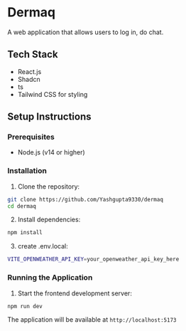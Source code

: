 # Dermaq

A web application that allows users to log in, do chat.

## Tech Stack
- React.js
- Shadcn
- ts
- Tailwind CSS for styling

## Setup Instructions

### Prerequisites
- Node.js (v14 or higher)

### Installation

1. Clone the repository:
```bash
git clone https://github.com/Yashgupta9330/dermaq
cd dermaq
```
2. Install  dependencies:
```bash
npm install
```
3. create .env.local:
```bash
VITE_OPENWEATHER_API_KEY=your_openweather_api_key_here
```

### Running the Application
1. Start the frontend development server:
```bash
npm run dev
```

The application will be available at `http://localhost:5173`

